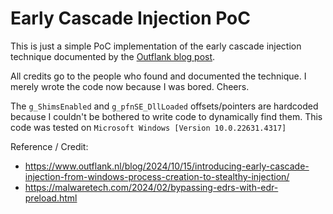 # Early Cascade Injection PoC 

This is just a simple PoC implementation of the early cascade injection technique documented by the [Outflank blog post](https://www.outflank.nl/blog/2024/10/15/introducing-early-cascade-injection-from-windows-process-creation-to-stealthy-injection/).

All credits go to the people who found and documented the technique. I merely wrote the code now because I was bored. Cheers.

The `g_ShimsEnabled` and `g_pfnSE_DllLoaded` offsets/pointers are hardcoded because I couldn't be bothered to write code to dynamically find them. 
This code was tested on `Microsoft Windows [Version 10.0.22631.4317]`

Reference / Credit: 
 - https://www.outflank.nl/blog/2024/10/15/introducing-early-cascade-injection-from-windows-process-creation-to-stealthy-injection/
 - https://malwaretech.com/2024/02/bypassing-edrs-with-edr-preload.html
